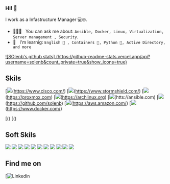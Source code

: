### Hi! 👋 

I work as a Infastructure Manager 💻🤓.

- 👨🏽‍💻 &nbsp; You can ask me about: `Ansible, Docker, Linux, Virtualization, Server management , Security`.
- 📖 &nbsp; I'm learnig: `English 🏴󠁧󠁢󠁥󠁮󠁧󠁿 , Containers 🐳, Python 🐍, Active Directory, and more` 

[![SOlenb's github stats] (https://github-readme-stats.vercel.app/api?username=solenb&count_private=true&show_icons=true)](https://github.com/solenb)
</br>


## Skils 

[![](https://img.shields.io/badge/Cisco-00bceb?style=for-the-badge&logo=cisco&logoColor=22272E&labelColor=f0f0f0)(https://www.cisco.com/)
[![](https://img.shields.io/badge/Stormshield-007bc9?style=for-the-badge&logo=stormshield&logoColor=22272E&labelColor=f0f0f0)(https://www.stormshield.com/)
[![](https://img.shields.io/badge/Proxmox-e57000?style=for-the-badge&logo=proxmox&logoColor=22272E&labelColor=f0f0f0)(https://proxmox.com)
[![](https://img.shields.io/badge/Archlinux-0f94d2?style=for-the-badge&logo=archlinux&logoColor=22272E&labelColor=f0f0f0)(https://archlinux.org)
[![](https://img.shields.io/badge/Ansible-000000?style=for-the-badge&logo=ansible&logoColor=22272E&labelColor=f0f0f0)(htts://ansible.com)
[![](https://img.shields.io/badge/Github-000000?style=for-the-badge&logo=github&logoColor=22272E&labelColor=f0f0f0)(https://github.com/solenb)
[![](https://img.shields.io/badge/AWS-ec912d?style=for-the-badge&logo=amazon&logoColor=22272E&labelColor=f0f0f0)(https://aws.amazon.com/)
[![](https://img.shields.io/badge/Docker-2496ed?style=for-the-badge&logo=docker&logoColor=22272E&labelColor=f0f0f0)(https://www.docker.com/)




[![]()()
[![]()()
## Soft Skils 
![](https://img.shields.io/badge/Decision%20making-2D333B?style=for-the-badge)
![](https://img.shields.io/badge/Problem%20solving-2D333B?style=for-the-badge)
![](https://img.shields.io/badge/Teamwork-2D333B?style=for-the-badge)
![](https://img.shields.io/badge/Communication%20skills-2D333B?style=for-the-badge)
![](https://img.shields.io/badge/commitment-2D333B?style=for-the-badge)
![](https://img.shields.io/badge/leadership-2D333B?style=for-the-badge)
![](https://img.shields.io/badge/stress%20resistance-2D333B?style=for-the-badge)
![](https://img.shields.io/badge/Emotional%20intelligence-2D333B?style=for-the-badge)
![](https://img.shields.io/badge/creativity-2D333B?style=for-the-badge)
![](https://img.shields.io/badge/Time%20management%20and%20organization-2D333B?style=for-the-badge)
![](https://img.shields.io/badge/People%20skills%20and%20management-2D333B?style=for-the-badge)

## Find me on

[![Linkedin](https://www.linkedin.com/in/solen-bellouati/)


